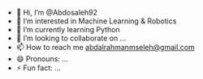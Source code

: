 - 👋 Hi, I’m @Abdosaleh92
- 👀 I’m interested in Machine Learning & Robotics
- 🌱 I’m currently learning Python
- 💞️ I’m looking to collaborate on ...
- 📫 How to reach me abdalrahmanmseleh@gmail.com
- 😄 Pronouns: ...
- ⚡ Fun fact: ...

<!---
Abdosaleh92/Abdosaleh92 is a ✨ special ✨ repository because its `README.md` (this file) appears on your GitHub profile.
You can click the Preview link to take a look at your changes.
--->
